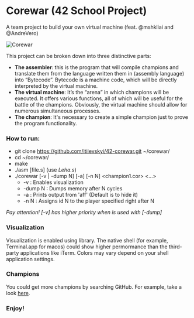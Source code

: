 # Corewar (42 School Project)
A team project to build your own virtual machine (feat. @mshkliai and @AndreVero)

![Corewar](/images/1.png)

This project can be broken down into three distinctive parts:
* **The assembler**: this is the program that will compile champions and translate them from the language written them in (assembly language) into “Bytecode”. Bytecode is a machine code, which will be directly interpreted by the virtual
machine.
* **The virtual machine**: It’s the “arena” in which champions will be executed. It offers various functions, all of which will be useful for the battle of the champions.
Obviously, the virtual machine should allow for numerous simultaneous processes.
* **The champion**: It's necessary to create a simple champion just to prove the program functionality.

### How to run:
* git clone https://github.com/itiievskyi/42-corewar.git ~/corewar/
* cd ~/corewar/
* make
* ./asm [file.s] (use *Leha.s*)
* ./corewar [-v | -dump N] [-a] [-n N] <champion1.cor> <...>
  * -v	       : Enables visualization
  * -dump N	: Dumps memory after N cycles
  * -a	       : Prints output from 'aff' (Default is to hide it)
  * -n N	: Assigns id N to the player specified right after N

*Pay attention! [-v] has higher priority when is used with [-dump]*

### Visualization
Visualization is enabled using <ncurses> library. The native shell (for example, Terminal.app for macos) could show higher permormance than the third-party applications like iTerm. Colors may vary depend on your shell application settings.

### Champions
You could get more champions by searching GitHub. For example, take a look [here](https://github.com/lodow/corewar/tree/master/champ).

### Enjoy!
